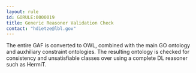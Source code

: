 ```yaml
---
layout: rule
id: GORULE:0000019
title: Generic Reasoner Validation Check
contact: "hdietze@lbl.gov"
---
```


<p>The entire GAF is converted to OWL, combined with
the main GO ontology and auxhiliary constraint
ontologies. The resulting ontology is checked for
consistency and unsatisfiable classes over using a
complete DL reasoner such as HermiT. </p>
